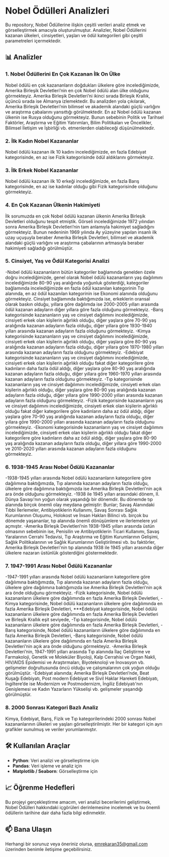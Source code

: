 # Nobel Ödülleri Analizleri

Bu repository, Nobel Ödüllerine ilişkin çeşitli verileri analiz etmek ve görselleştirmek amacıyla oluşturulmuştur. Analizler, Nobel Ödüllerini kazanan ülkeleri, cinsiyetleri, yaşları ve ödül kategorileri gibi çeşitli parametreleri içermektedir.

## 📊 Analizler

### 1. Nobel Ödüllerini En Çok Kazanan İlk On Ülke
Nobel ödülü en çok kazananların doğdukları ülkelere göre incelediğimizde, Amerika Birleşik Devletleri’nin en çok Nobel ödülü alan ülke olduğunu görmekteyiz. Amerika Birleşik Devletleri’ni ikinci sırada Birleşik Krallık, üçüncü sırada ise Almanya izlemektedir. Bu analizden yola çıkılarak, Amerika Birleşik Devletleri’nin bilimsel ve akademik alandaki güçlü varlığını ve araştırma çabalarını yansıttığı görülmektedir. En az Nobel ödülü kazanan ülkenin ise Rusya olduğunu görmekteyiz. Bunun sebebinin Politik ve Tarihsel Faktörler, Araştırma ve Eğitim Yatırımları, Bilim Politikaları ve Öncelikler, Bilimsel İletişim ve İşbirliği vb. etmenlerden olabileceği düşünülmektedir.

### 2. İlk Kadın Nobel Kazananlar
Nobel ödülü kazanan ilk 10 kadını incelediğimizde, en fazla Edebiyat kategorisinde, en az ise Fizik kategorisinde ödül aldıklarını görmekteyiz.

### 3. İlk Erkek Nobel Kazananlar
Nobel ödülü kazanan ilk 10 erkeği incelediğimizde, en fazla Barış kategorisinde, en az ise kadınlar olduğu gibi Fizik kategorisinde olduğunu görmekteyiz.

### 4. En Çok Kazanan Ülkenin Hakimiyeti
İlk sorumuzda en çok Nobel ödülü kazanan ülkenin Amerika Birleşik Devletleri olduğunu tespit etmiştik. Görseli incelediğimizde 1972 yılından sonra Amerika Birleşik Devletleri’nin tam anlamıyla hakimiyet sağladığını görmekteyiz. Bunun nedeninin 1969 yılında Ay yüzeyine yapılan insanlı ilk uzay uçuşuyla beraber Amerika Birleşik Devletleri, bilimsel ve akademik alandaki güçlü varlığını ve araştırma çabalarının artmasıyla beraber hakimiyeti sağladığı görülmüştür.

### 5. Cinsiyet, Yaş ve Ödül Kategorisi Analizi
-Nobel ödülü kazananların bütün kategoriler bağlamında genelden özele doğru incelediğimizde, genel olarak Nobel ödülü kazananların yaş dağılımını incelediğimizde 80-90 yaş aralığında yoğunluk gösterdiği, kategoriler bağlamında incelediğimizde en fazla ödül kazanılan kategorinin Tıp alanında, en az ödül kazanılan kategorinin ise Ekonomi alanında olduğunu görmekteyiz. Cinsiyet bağlamında baktığımızda ise, erkeklerin oransal olarak baskın olduğu, yıllara göre dağılımda ise 2000-2005 yılları arasında ödül kazanan adayların diğer yıllara göre fazla olduğunu görmekteyiz.
-Barış kategorisinde kazananların yaş ve cinsiyet dağılımını incelediğimizde, cinsiyeti erkek olan kişilerin ağırlıklı olduğu, diğer yaşlara göre 70-90 yaş aralığında kazanan adayların fazla olduğu, diğer yıllara göre 1930-1940 yılları arasında kazanan adayların fazla olduğunu görmekteyiz.
-Kimya kategorisinde kazananların yaş ve cinsiyet dağılımını incelediğimizde, cinsiyeti erkek olan kişilerin ağırlıklı olduğu, diğer yaşlara göre 80-90 yaş aralığında kazanan adayların fazla olduğu, diğer yıllara göre 1970-1980 yılları arasında kazanan adayların fazla olduğunu görmekteyiz.
-Edebiyat kategorisinde kazananların yaş ve cinsiyet dağılımını incelediğimizde, cinsiyeti erkek olan kişilerin ağırlıklı olduğu fakat diğer kategorilere göre kadınların daha fazla ödül aldığı, diğer yaşlara göre 80-90 yaş aralığında kazanan adayların fazla olduğu, diğer yıllara göre 1960-1970 yılları arasında kazanan adayların fazla olduğunu görmekteyiz.
-Tıp kategorisinde kazananların yaş ve cinsiyet dağılımını incelediğimizde, cinsiyeti erkek olan kişilerin ağırlıklı olduğu, diğer yaşlara göre 80-90 yaş aralığında kazanan adayların fazla olduğu, diğer yıllara göre 1990-2000 yılları arasında kazanan adayların fazla olduğunu görmekteyiz.
-Fizik kategorisinde kazananların yaş ve cinsiyet dağılımını incelediğimizde, cinsiyeti erkek olan kişilerin ağırlıklı olduğu fakat diğer kategorilere göre kadınların daha az ödül aldığı, diğer yaşlara göre 70-90 yaş aralığında kazanan adayların fazla olduğu, diğer yıllara göre 1990-2000 yılları arasında kazanan adayların fazla olduğunu görmekteyiz.
-Ekonomi kategorisinde kazananların yaş ve cinsiyet dağılımını incelediğimizde, cinsiyeti erkek olan kişilerin ağırlıklı olduğu fakat diğer kategorilere göre kadınların daha az ödül aldığı, diğer yaşlara göre 80-90 yaş aralığında kazanan adayların fazla olduğu, diğer yıllara göre 1990-2000 ve 2010-2020 yılları arasında kazanan adayların fazla olduğunu görmekteyiz.

### 6. 1938-1945 Arası Nobel Ödülü Kazananlar
-1938-1945 yılları arasında Nobel ödülü kazananların kategorilere göre dağılımına baktığımızda, Tıp alanında kazanan adayların fazla olduğu, ülkelere göre dağılımına baktığımızda ise Amerika Birleşik Devletleri’nin açık ara önde olduğunu görmekteyiz.
-1938 ile 1945 yılları arasındaki dönem, II. Dünya Savaşı'nın yoğun olarak yaşandığı bir dönemdir. Bu dönemde tıp alanında birçok önemli olay meydana gelmiştir: Bunlar; Savaş Alanındaki Tıbbi İlerlemeler, Antibiyotiklerin Kullanımı, Savaş Sonrası Sağlık Kurumlarının Oluşumu, Holokost ve İnsan Hakları Bilinci vb. birçok bu dönemde yaşananlar, tıp alanında önemli dönüşümlere ve ilerlemelere yol açmıştır.
-Amerika Birleşik Devletleri’nin 1938-1945 yılları arasında üstün olmasının sebebinin ise, Penisilin ve Antibiyotiklerin Ticari Kullanımı, Savaş Yaralarının Cerrahi Tedavisi, Tıp Araştırma ve Eğitim Kurumlarının Gelişimi, Sağlık Politikalarının ve Sağlık Kurumlarının Geliştirilmesi vb. bu faktörler, Amerika Birleşik Devletleri'nin tıp alanında 1938 ile 1945 yılları arasında diğer ülkelere nazaran üstünlük gösterdiğini göstermektedir. 

### 7. 1947-1991 Arası Nobel Ödülü Kazananlar
-1947-1991 yılları arasında Nobel ödülü kazananların kategorilere göre dağılımına baktığımızda, Tıp alanında kazanan adayların fazla olduğu, ülkelere göre dağılımına baktığımızda ise Amerika Birleşik Devletleri’nin açık ara önde olduğunu görmekteyiz.
-Fizik kategorisinde, Nobel ödülü kazananların ülkelere göre dağılımında en fazla Amerika Birleşik Devletleri, 
-Kimya kategorisinde, Nobel ödülü kazananların ülkelere göre dağılımında en fazla Amerika Birleşik Devletleri, 
***Edebiyat kategorisinde, Nobel ödülü kazananların ülkelere göre dağılımında en fazla Amerika Birleşik Devletleri ve Birleşik Krallık eşit seviyede, 
-Tıp kategorisinde, Nobel ödülü kazananların ülkelere göre dağılımında en fazla Amerika Birleşik Devletleri, 
-Barış kategorisinde, Nobel ödülü kazananların ülkelere göre dağılımında en fazla Amerika Birleşik Devletleri,
-Barış kategorisinde, Nobel ödülü kazananların ülkelere göre dağılımında en fazla Amerika Birleşik Devletleri’nin açık ara önde olduğunu görmekteyiz.
-Amerika Birleşik Devletleri’nin, 1947-1991 yılları arasında Tıp alanında İlaç Geliştirme ve Farmakoloji, Genetik ve Moleküler Biyoloji, Kalp Cerrahisi ve Organ Nakli, HIV/AIDS Epidemisi ve Araştırmaları, Biyoteknoloji ve İnovasyon vb. gelişmeler doğrultusunda öncü olduğu ve çalışmalarının çok yoğun olduğu görülmüştür.
-Edebiyat alanında; Amerika Birleşik Devletleri’nde, Beat Kuşağı Edebiyatı, Post modern Edebiyat ve Sivil Haklar Hareketi Edebiyatı, İngiltere’de ise Modernizm ve Postmodernizm, İngiliz Edebiyatı'nın Genişlemesi ve Kadın Yazarların Yükselişi vb. gelişmeler yaşandığı görülmüştür.

### 8. 2000 Sonrası Kategori Bazlı Analiz
Kimya, Edebiyat, Barış, Fizik ve Tıp kategorilerindeki 2000 sonrası Nobel kazananlarının ülkeleri ve yaşları görselleştirilmiştir. Her bir kategori için ayrı grafikler sunulmuş ve veriler yorumlanmıştır.

## 🛠️ Kullanılan Araçlar
- **Python**: Veri analizi ve görselleştirme için
- **Pandas**: Veri işleme ve analiz için
- **Matplotlib / Seaborn**: Görselleştirme için

## 📈 Öğrenme Hedefleri
Bu projeyi gerçekleştirme amacım, veri analizi becerilerimi geliştirmek, Nobel Ödülleri hakkındaki içgörüleri derinlemesine incelemek ve bu önemli ödüllerin tarihine dair daha fazla bilgi edinmektir.

## 📫 Bana Ulaşın
Herhangi bir sorunuz veya öneriniz olursa, emrekaran35@gmail.com üzerinden benimle iletişime geçebilirsiniz.
